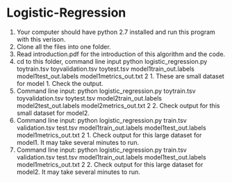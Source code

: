 # Logistic-Regression
1. Your computer should have python 2.7 installed and run this program with this verison.
2. Clone all the files into one folder.
3. Read introduction.pdf for the introduction of this algorithm and the code.
4. cd to this folder, command line input python logistic_regression.py toytrain.tsv toyvalidation.tsv toytest.tsv model1train_out.labels model1test_out.labels model1metrics_out.txt 2 1. These are small dataset for model 1. Check the output.
5. Command line input: python logistic_regression.py toytrain.tsv toyvalidation.tsv toytest.tsv model2train_out.labels model2test_out.labels model2metrics_out.txt 2 2. Check output for this small dataset for model2.
6. Command line input: python logistic_regression.py train.tsv validation.tsv test.tsv model1train_out.labels model1test_out.labels model1metrics_out.txt 2 1. Check output for this large dataset for model1. It may take several minutes to run.
7. Command line input: python logistic_regression.py train.tsv validation.tsv test.tsv model1train_out.labels model1test_out.labels model1metrics_out.txt 2 2. Check output for this large dataset for model2. It may take several minutes to run.
